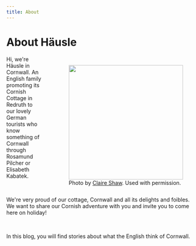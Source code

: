 ```yaml
---
title: About
---
```

# About Häusle

<div style="float:right; margin:10px 0 10px 30px;">
  <figure>
    <img src="blob:https://hausleincornwall.com/bf434ea0-22b7-46b6-82fd-602bc190f438" style="width: 300px;" />
    <figcaption>Photo by <a href="http://instagram.com/claire">Claire Shaw</a>. Used with permission.</figcaption>

  </figure>
</div>

Hi, we're Häusle in Cornwall. An English family promoting its Cornish Cottage in Redruth to our lovely German tourists who know something of Cornwall through Rosamund Pilcher or Elisabeth Kabatek.

<br />

We're very proud of our cottage, Cornwall and all its delights and foibles. We want to share our Cornish adventure with you and invite you to come here on holiday!

<br />

In this blog, you will find stories about what the English think of Cornwall.

<br />


